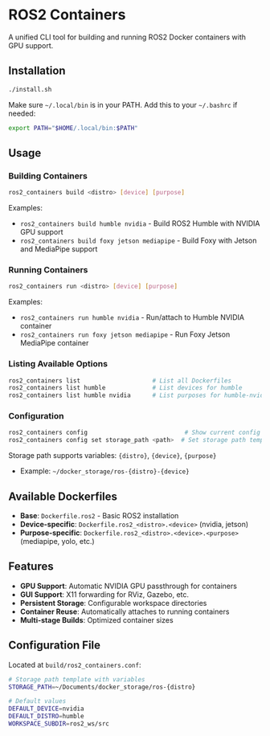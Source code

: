 
# ROS2 Containers

A unified CLI tool for building and running ROS2 Docker containers with GPU support.

## Installation

```bash
./install.sh
```

Make sure `~/.local/bin` is in your PATH. Add this to your `~/.bashrc` if needed:
```bash
export PATH="$HOME/.local/bin:$PATH"
```

## Usage

### Building Containers
```bash
ros2_containers build <distro> [device] [purpose]
```

Examples:
- `ros2_containers build humble nvidia` - Build ROS2 Humble with NVIDIA GPU support
- `ros2_containers build foxy jetson mediapipe` - Build Foxy with Jetson and MediaPipe support

### Running Containers
```bash
ros2_containers run <distro> [device] [purpose]
```

Examples:
- `ros2_containers run humble nvidia` - Run/attach to Humble NVIDIA container
- `ros2_containers run foxy jetson mediapipe` - Run Foxy Jetson MediaPipe container

### Listing Available Options
```bash
ros2_containers list                    # List all Dockerfiles
ros2_containers list humble             # List devices for humble
ros2_containers list humble nvidia      # List purposes for humble-nvidia
```

### Configuration
```bash
ros2_containers config                           # Show current config
ros2_containers config set storage_path <path>  # Set storage path template
```

Storage path supports variables: `{distro}`, `{device}`, `{purpose}`
- Example: `~/docker_storage/ros-{distro}-{device}`

## Available Dockerfiles

- **Base**: `Dockerfile.ros2` - Basic ROS2 installation
- **Device-specific**: `Dockerfile.ros2_<distro>.<device>` (nvidia, jetson)
- **Purpose-specific**: `Dockerfile.ros2_<distro>.<device>.<purpose>` (mediapipe, yolo, etc.)

## Features

- **GPU Support**: Automatic NVIDIA GPU passthrough for containers
- **GUI Support**: X11 forwarding for RViz, Gazebo, etc.
- **Persistent Storage**: Configurable workspace directories
- **Container Reuse**: Automatically attaches to running containers
- **Multi-stage Builds**: Optimized container sizes

## Configuration File

Located at `build/ros2_containers.conf`:
```bash
# Storage path template with variables
STORAGE_PATH=~/Documents/docker_storage/ros-{distro}

# Default values
DEFAULT_DEVICE=nvidia
DEFAULT_DISTRO=humble
WORKSPACE_SUBDIR=ros2_ws/src
```

